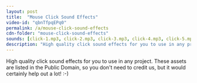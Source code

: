 ```yaml
---
layout: post
title:  "Mouse Click Sound Effects"
video-id: "qbnTfpqEPq0"
permalink: /a/mouse-click-sound-effects
cdn-folder: "mouse-click-sound-effects"
sounds: [click-1.mp3, click-2.mp3, click-3.mp3, click-4.mp3, click-5.mp3]
description: "High quality click sound effects for you to use in any project. These assets are listed in the Public Domain, so you don't need to credit us, but it would certainly help out a lot! :-)"
---
```


High quality click sound effects for you to use in any project. These assets are listed in the Public Domain, so you don't need to credit us, but it would certainly help out a lot! :-)
